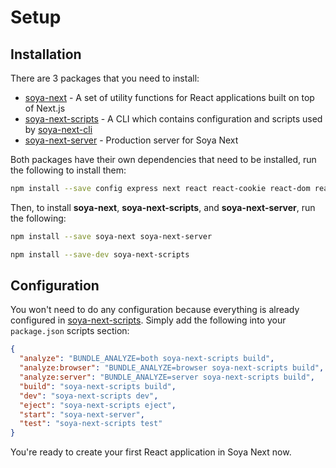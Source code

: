 [soya-next]: ../../packages/soya-next
[soya-next-cli]: ../../packages/soya-next-cli
[soya-next-scripts]: ../../packages/soya-next-scripts
[soya-next-server]: ../../packages/soya-next-server

# Setup

## Installation

There are 3 packages that you need to install:

* [soya-next][soya-next] - A set of utility functions for React applications built on top of Next.js
* [soya-next-scripts][soya-next-scripts] - A CLI which contains configuration and scripts used by [soya-next-cli][soya-next-cli]
* [soya-next-server][soya-next-server] - Production server for Soya Next

Both packages have their own dependencies that need to be installed, run the following to install them:

```bash
npm install --save config express next react react-cookie react-dom react-redux redux
```

Then, to install **soya-next**, **soya-next-scripts**, and **soya-next-server**, run the following:

```bash
npm install --save soya-next soya-next-server
```

```bash
npm install --save-dev soya-next-scripts
```

## Configuration

You won't need to do any configuration because everything is already configured in [soya-next-scripts](https://github.com/traveloka/soya-next/tree/master/packages/soya-next-scripts).
Simply add the following into your `package.json` scripts section:

```json
{
  "analyze": "BUNDLE_ANALYZE=both soya-next-scripts build",
  "analyze:browser": "BUNDLE_ANALYZE=browser soya-next-scripts build",
  "analyze:server": "BUNDLE_ANALYZE=server soya-next-scripts build",
  "build": "soya-next-scripts build",
  "dev": "soya-next-scripts dev",
  "eject": "soya-next-scripts eject",
  "start": "soya-next-server",
  "test": "soya-next-scripts test"
}
```

You're ready to create your first React application in Soya Next now.
